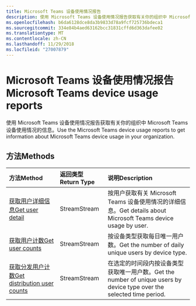 ```yaml
---
title: Microsoft Teams 设备使用情况报告
description: 使用 Microsoft Teams 设备使用情况报告获取有关你的组织中 Microsoft Teams 设备使用情况的信息。
ms.openlocfilehash: b6da6128dce8da3b9833d78a9fcf725736bdeca1
ms.sourcegitcommit: 334e84b4aed63162bcc31831cffd6d363dafee02
ms.translationtype: MT
ms.contentlocale: zh-CN
ms.lasthandoff: 11/29/2018
ms.locfileid: "27007879"
---
```

# <a name="microsoft-teams-device-usage-reports"></a><span data-ttu-id="0bf9e-103">Microsoft Teams 设备使用情况报告</span><span class="sxs-lookup"><span data-stu-id="0bf9e-103">Microsoft Teams device usage reports</span></span>

<span data-ttu-id="0bf9e-104">使用 Microsoft Teams 设备使用情况报告获取有关你的组织中 Microsoft Teams 设备使用情况的信息。</span><span class="sxs-lookup"><span data-stu-id="0bf9e-104">Use the Microsoft Teams device usage reports to get information about Microsoft Teams device usage in your organization.</span></span>

## <a name="methods"></a><span data-ttu-id="0bf9e-105">方法</span><span class="sxs-lookup"><span data-stu-id="0bf9e-105">Methods</span></span>

| <span data-ttu-id="0bf9e-106">方法</span><span class="sxs-lookup"><span data-stu-id="0bf9e-106">Method</span></span>                                   | <span data-ttu-id="0bf9e-107">返回类型</span><span class="sxs-lookup"><span data-stu-id="0bf9e-107">Return Type</span></span> | <span data-ttu-id="0bf9e-108">说明</span><span class="sxs-lookup"><span data-stu-id="0bf9e-108">Description</span></span>                              |
| :--------------------------------------- | :---------- | :--------------------------------------- |
| [<span data-ttu-id="0bf9e-109">获取用户详细信息</span><span class="sxs-lookup"><span data-stu-id="0bf9e-109">Get user detail</span></span>](../api/reportroot-getteamsdeviceusageuserdetail.md) | <span data-ttu-id="0bf9e-110">Stream</span><span class="sxs-lookup"><span data-stu-id="0bf9e-110">Stream</span></span>      | <span data-ttu-id="0bf9e-111">按用户获取有关 Microsoft Teams 设备使用情况的详细信息。</span><span class="sxs-lookup"><span data-stu-id="0bf9e-111">Get details about Microsoft Teams device usage by user.</span></span> |
| [<span data-ttu-id="0bf9e-112">获取用户计数</span><span class="sxs-lookup"><span data-stu-id="0bf9e-112">Get user counts</span></span>](../api/reportroot-getteamsdeviceusageusercounts.md) | <span data-ttu-id="0bf9e-113">Stream</span><span class="sxs-lookup"><span data-stu-id="0bf9e-113">Stream</span></span>      | <span data-ttu-id="0bf9e-114">按设备类型获取每日唯一用户数。</span><span class="sxs-lookup"><span data-stu-id="0bf9e-114">Get the number of daily unique users by device type.</span></span> |
| [<span data-ttu-id="0bf9e-115">获取分发用户计数</span><span class="sxs-lookup"><span data-stu-id="0bf9e-115">Get distribution user counts</span></span>](../api/reportroot-getteamsdeviceusagedistributionusercounts.md) | <span data-ttu-id="0bf9e-116">Stream</span><span class="sxs-lookup"><span data-stu-id="0bf9e-116">Stream</span></span>      | <span data-ttu-id="0bf9e-117">在选定的时间段内按设备类型获取唯一用户数。</span><span class="sxs-lookup"><span data-stu-id="0bf9e-117">Get the number of unique users by device type over the selected time period.</span></span> |
